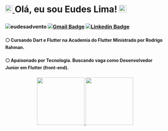 
<h1 align="center"><p align="left"> <a  href="https://dart.dev" target="_blank" rel="noreferrer"> <img width="23" height = "23" src="https://www.vectorlogo.zone/logos/dartlang/dartlang-icon.svg" alt="dart" width="20" height="23"/> </a>  Olá, eu sou Eudes Lima! <a href="https://flutter.dev" target="_blank" rel="noreferrer"> <img width="23", height = "23"src="https://www.vectorlogo.zone/logos/flutterio/flutterio-icon.svg" alt="flutter" width="23" height="23"/> </a></h1>
<h3 align="/center">

<img src="https://komarev.com/ghpvc/?username=eudesadvento&label=Profile%20views&color=0e75b6&style=flat" alt="eudesadvento"/> [![Gmail Badge](https://img.shields.io/badge/-Gmail-c14438?style=flat&logo=Gmail&logoColor=white&link=mailto:eudesadvento@gmail.com)](mailto:eudesadvento@gmail.com) [![Linkedin Badge](https://img.shields.io/badge/-LinkedIn-blue?style=flat&logo=Linkedin&logoColor=white&link=https://www.linkedin.com/in/eudesadvento/)](https://www.linkedin.com/in/eudesadvento/)

<h3 align="/center">

<h4> ⚪   Cursando Dart e Flutter na Academia do Flutter Ministrado por Rodrigo Rahman. </h4>
<h3 align="/center">
<h4> ⚪   Apaixonado por Tecnologia. Buscando vaga como Desenvolvedor Junior em Flutter (front-end).</h4>
<h3 align="/center">

<div align="center">
  <a href="https://github.com/eudesadvento">
  <img height="150em" src="https://github-readme-stats.vercel.app/api?username=eudesadvento&show_icons=true&theme=dracula&include_all_commits=true&count_private=true"/> 
  <img height="150em" src="https://github-readme-stats.vercel.app/api/top-langs/?username=eudesadvento&layout=compact&langs_count=7&theme=dracula"/>
</div>

